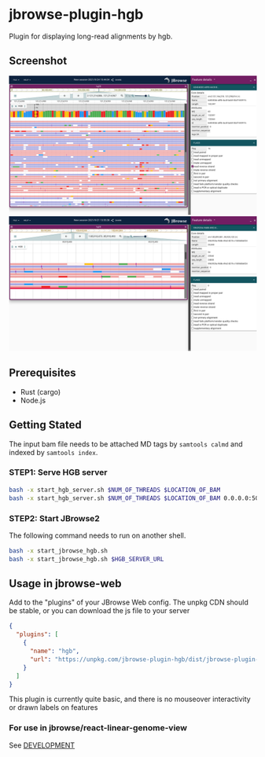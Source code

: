 # jbrowse-plugin-hgb

Plugin for displaying long-read alignments by hgb.

## Screenshot

![](img/1.png)
![](img/2.png)

## Prerequisites

* Rust (cargo)
* Node.js

## Getting Stated

The input bam file needs to be attached MD tags by `samtools calmd` and indexed by `samtools index`.

### STEP1: Serve HGB server

```bash
bash -x start_hgb_server.sh $NUM_OF_THREADS $LOCATION_OF_BAM
bash -x start_hgb_server.sh $NUM_OF_THREADS $LOCATION_OF_BAM 0.0.0.0:5000
```

### STEP2: Start JBrowse2

The following command needs to run on another shell.

```bash
bash -x start_jbrowse_hgb.sh 
bash -x start_jbrowse_hgb.sh $HGB_SERVER_URL
```

## Usage in jbrowse-web

Add to the "plugins" of your JBrowse Web config. The unpkg CDN should be stable, or you can download the js file to your server

```json
{
  "plugins": [
    {
      "name": "hgb",
      "url": "https://unpkg.com/jbrowse-plugin-hgb/dist/jbrowse-plugin-hgb.umd.production.min.js"
    }
  ]
}
```

This plugin is currently quite basic, and there is no mouseover interactivity or drawn labels on features

### For use in jbrowse/react-linear-genome-view

See [DEVELOPMENT](DEVELOPMENT.md)
